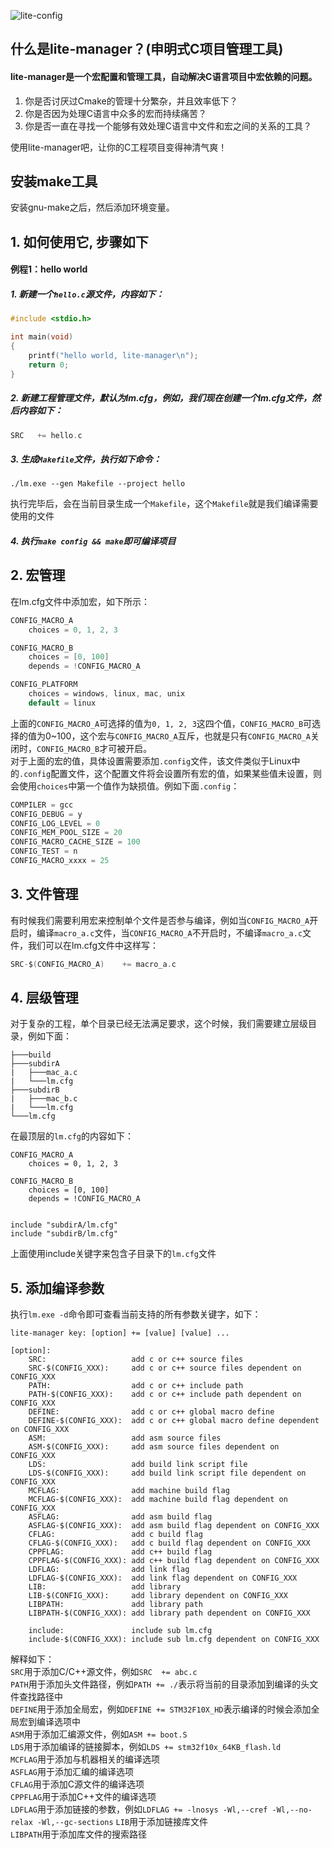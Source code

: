![lite-config](./lm.gif)
## 什么是lite-manager？(申明式C项目管理工具)
#### lite-manager是一个宏配置和管理工具，自动解决C语言项目中宏依赖的问题。 

1. 你是否讨厌过Cmake的管理十分繁杂，并且效率低下？
2. 你是否因为处理C语言中众多的宏而持续痛苦？
3. 你是否一直在寻找一个能够有效处理C语言中文件和宏之间的关系的工具？

使用lite-manager吧，让你的C工程项目变得神清气爽！
## 安装make工具  
安装gnu-make之后，然后添加环境变量。     
## 1. 如何使用它, 步骤如下
#### 例程1：hello world
##### 1. 新建一个`hello.c`源文件，内容如下：   
```c
#include <stdio.h>

int main(void)
{
    printf("hello world, lite-manager\n");
    return 0;
}
```
##### 2. 新建工程管理文件，默认为lm.cfg，例如，我们现在创建一个lm.cfg文件，然后内容如下：   
```c
SRC   += hello.c
```
##### 3. 生成`Makefile`文件，执行如下命令：
```shell
./lm.exe --gen Makefile --project hello
```
执行完毕后，会在当前目录生成一个`Makefile`，这个`Makefile`就是我们编译需要使用的文件
##### 4. 执行`make config && make`即可编译项目


## 2. 宏管理
在lm.cfg文件中添加宏，如下所示：
```C
CONFIG_MACRO_A
    choices = 0, 1, 2, 3

CONFIG_MACRO_B
    choices = [0, 100]
    depends = !CONFIG_MACRO_A

CONFIG_PLATFORM
    choices = windows, linux, mac, unix
    default = linux
```
上面的`CONFIG_MACRO_A`可选择的值为`0, 1, 2, 3`这四个值，`CONFIG_MACRO_B`可选择的值为0~100，这个宏与`CONFIG_MACRO_A`互斥，也就是只有`CONFIG_MACRO_A`关闭时，`CONFIG_MACRO_B`才可被开启。   
对于上面的宏的值，具体设置需要添加`.config`文件，该文件类似于Linux中的`.config`配置文件，这个配置文件将会设置所有宏的值，如果某些值未设置，则会使用`choices`中第一个值作为缺损值。例如下面`.config`：
```C
COMPILER = gcc
CONFIG_DEBUG = y
CONFIG_LOG_LEVEL = 0
CONFIG_MEM_POOL_SIZE = 20
CONFIG_MACRO_CACHE_SIZE = 100
CONFIG_TEST = n
CONFIG_MACRO_xxxx = 25
```
## 3. 文件管理
有时候我们需要利用宏来控制单个文件是否参与编译，例如当`CONFIG_MACRO_A`开启时，编译`macro_a.c`文件，当`CONFIG_MACRO_A`不开启时，不编译`macro_a.c`文件，我们可以在lm.cfg文件中这样写：
```C
SRC-$(CONFIG_MACRO_A)    += macro_a.c
```

## 4. 层级管理
对于复杂的工程，单个目录已经无法满足要求，这个时候，我们需要建立层级目录，例如下面：
```
├───build
├───subdirA
|   ├───mac_a.c
|   └───lm.cfg
├───subdirB
|   ├───mac_b.c
|   └───lm.cfg
└───lm.cfg
```
在最顶层的`lm.cfg`的内容如下：
```
CONFIG_MACRO_A
    choices = 0, 1, 2, 3

CONFIG_MACRO_B
    choices = [0, 100]
    depends = !CONFIG_MACRO_A


include "subdirA/lm.cfg"
include "subdirB/lm.cfg"
```
上面使用include关键字来包含子目录下的`lm.cfg`文件

## 5. 添加编译参数
执行`lm.exe -d`命令即可查看当前支持的所有参数关键字，如下：
```
lite-manager key: [option] += [value] [value] ...

[option]:
    SRC:                   add c or c++ source files
    SRC-$(CONFIG_XXX):     add c or c++ source files dependent on CONFIG_XXX
    PATH:                  add c or c++ include path
    PATH-$(CONFIG_XXX):    add c or c++ include path dependent on CONFIG_XXX
    DEFINE:                add c or c++ global macro define
    DEFINE-$(CONFIG_XXX):  add c or c++ global macro define dependent on CONFIG_XXX
    ASM:                   add asm source files
    ASM-$(CONFIG_XXX):     add asm source files dependent on CONFIG_XXX
    LDS:                   add build link script file
    LDS-$(CONFIG_XXX):     add build link script file dependent on CONFIG_XXX
    MCFLAG:                add machine build flag
    MCFLAG-$(CONFIG_XXX):  add machine build flag dependent on CONFIG_XXX
    ASFLAG:                add asm build flag
    ASFLAG-$(CONFIG_XXX):  add asm build flag dependent on CONFIG_XXX
    CFLAG:                 add c build flag
    CFLAG-$(CONFIG_XXX):   add c build flag dependent on CONFIG_XXX
    CPPFLAG:               add c++ build flag
    CPPFLAG-$(CONFIG_XXX): add c++ build flag dependent on CONFIG_XXX
    LDFLAG:                add link flag
    LDFLAG-$(CONFIG_XXX):  add link flag dependent on CONFIG_XXX
    LIB:                   add library
    LIB-$(CONFIG_XXX):     add library dependent on CONFIG_XXX
    LIBPATH:               add library path
    LIBPATH-$(CONFIG_XXX): add library path dependent on CONFIG_XXX

    include:               include sub lm.cfg
    include-$(CONFIG_XXX): include sub lm.cfg dependent on CONFIG_XXX
```
解释如下：   
`SRC`用于添加C/C++源文件，例如`SRC  += abc.c`   
`PATH`用于添加头文件路径，例如`PATH += ./`表示将当前的目录添加到编译的头文件查找路径中   
`DEFINE`用于添加全局宏，例如`DEFINE += STM32F10X_HD`表示编译的时候会添加全局宏到编译选项中   
`ASM`用于添加汇编源文件，例如`ASM += boot.S`   
`LDS`用于添加编译的链接脚本，例如`LDS += stm32f10x_64KB_flash.ld`   
`MCFLAG`用于添加与机器相关的编译选项    
`ASFLAG`用于添加汇编的编译选项  
`CFLAG`用于添加C源文件的编译选项  
`CPPFLAG`用于添加C++文件的编译选项  
`LDFLAG`用于添加链接的参数，例如`LDFLAG += -lnosys -Wl,--cref -Wl,--no-relax -Wl,--gc-sections`
`LIB`用于添加链接库文件  
`LIBPATH`用于添加库文件的搜索路径  

